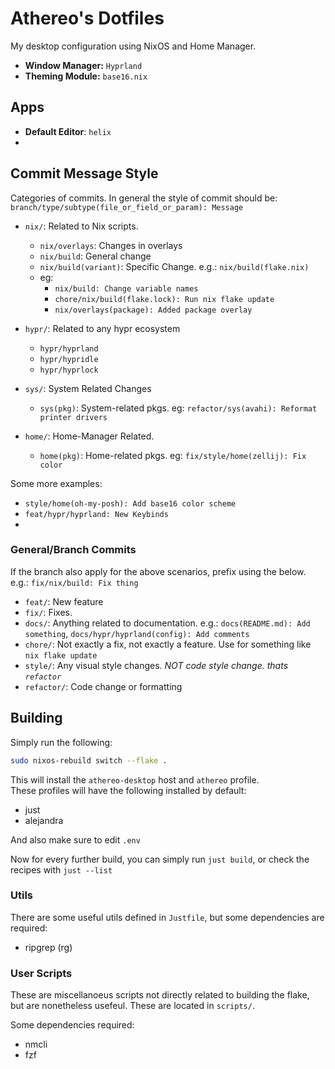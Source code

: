 # Athereo's Dotfiles
My desktop configuration using NixOS and Home Manager.

- **Window Manager:** `Hyprland`
- **Theming Module:** `base16.nix`

## Apps
- **Default Editor**: `helix`
- 


## Commit Message Style
Categories of commits. In general the style of commit should be:  
`branch/type/subtype(file_or_field_or_param): Message`

- `nix/`: Related to Nix scripts.
  - `nix/overlays`: Changes in overlays
  - `nix/build`: General change
  - `nix/build(variant)`: Specific Change. e.g.: `nix/build(flake.nix)`
  - eg: 
    - `nix/build: Change variable names`
    - `chore/nix/build(flake.lock): Run nix flake update`
    - `nix/overlays(package): Added package overlay`

- `hypr/`: Related to any hypr ecosystem
  - `hypr/hyprland`
  - `hypr/hypridle`
  - `hypr/hyprlock`

- `sys/`: System Related Changes
  - `sys(pkg)`: System-related pkgs.  eg: `refactor/sys(avahi): Reformat printer drivers`
  
- `home/`: Home-Manager Related. 
  - `home(pkg)`: Home-related pkgs.  eg: `fix/style/home(zellij): Fix color`

Some more examples:
- `style/home(oh-my-posh): Add base16 color scheme`
- `feat/hypr/hyprland: New Keybinds`
- 

### General/Branch Commits
If the branch also apply for the above scenarios, prefix using the below.  
e.g.: `fix/nix/build: Fix thing`

- `feat/`: New feature
- `fix/`: Fixes. 
- `docs/`: Anything related to documentation. e.g.: `docs(README.md): Add something`, `docs/hypr/hyprland(config): Add comments`
- `chore/`: Not exactly a fix, not exactly a feature. Use for something like `nix flake update`
- `style/`: Any visual style changes. *NOT code style change. thats `refactor`*
- `refactor/`: Code change or formatting

## Building
Simply run the following:  
```bash
sudo nixos-rebuild switch --flake .
```

This will install the `athereo-desktop` host and `athereo` profile.  
These profiles will have the following installed by default:
- just
- alejandra

And also make sure to edit `.env`

Now for every further build, you can simply run `just build`, or check the recipes with `just --list`

### Utils
There are some useful utils defined in `Justfile`, but some
dependencies are required:  
- ripgrep (rg)

### User Scripts
These are miscellanoeus scripts not directly related to building the flake,
but are nonetheless usefeul. These are located in `scripts/`.

Some dependencies required:
- nmcli
- fzf

